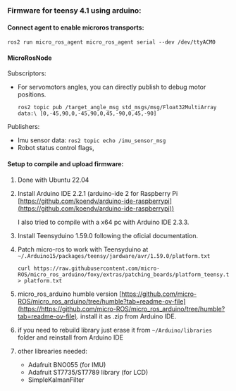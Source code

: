 ### Firmware for teensy 4.1 using arduino:

#### Connect agent to enable microros transports:

```
ros2 run micro_ros_agent micro_ros_agent serial --dev /dev/ttyACM0
```

#### MicroRosNode

Subscriptors:

* For servomotors angles, you can directly publish to debug motor positions.
  ```
  ros2 topic pub /target_angle_msg std_msgs/msg/Float32MultiArray data:\ [0,-45,90,0,-45,90,0,45,-90,0,45,-90]
  ```

Publishers:

* Imu sensor data: `ros2 topic echo /imu_sensor_msg`
* Robot status control flags,

#### Setup to compile and upload firmware:

1. Done with Ubuntu 22.04
2. Install Arduino IDE 2.2.1 (arduino-ide 2 for Raspberry Pi [https://github.com/koendv/arduino-ide-raspberrypi](https://github.com/koendv/arduino-ide-raspberrypi))

   I also tried to compile with a x64 pc with Arduino IDE 2.3.3.
3. Install Teensyduino 1.59.0 following the oficial documentation.
4. Patch micro-ros to work with Teensyduino at `~/.Arduino15/packages/teensy/jardware/avr/1.59.0/platform.txt`

   ```
   curl https://raw.githubusercontent.com/micro-ROS/micro_ros_arduino/foxy/extras/patching_boards/platform_teensy.txt > platform.txt
   ```
5. micro_ros_arduino humble version [https://github.com/micro-ROS/micro_ros_arduino/tree/humble?tab=readme-ov-file](https://https://github.com/micro-ROS/micro_ros_arduino/tree/humble?tab=readme-ov-file). install it as .zip from Arduino IDE.
6. if you need to rebuild library just erase it from `~/Arduino/libraries` folder and reinstall from Arduino IDE
7. other librearies needed:

   * Adafruit BNO055 (for IMU)
   * Adafruit ST7735/ST7789 library (for LCD)
   * SimpleKalmanFilter
